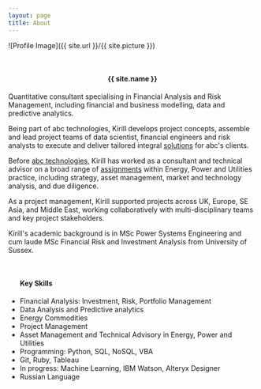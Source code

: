 ```yaml
---
layout: page
title: About
---
```


![Profile Image]({{ site.url }}/{{ site.picture }})

<br>
<center><h4>{{ site.name }}</h4> </center>

<p> Quantitative consultant specialising in Financial Analysis and
Risk Management, including financial and business modelling, data and
predictive analytics. </p>

<p> Being part of abc technologies, Kirill develops project concepts,
assemble and lead project teams of data scientist, financial engineers and
risk analysts to execute and deliver tailored integral
<a class="link" href="{{ site.url }}/projects">solutions</a> for abc's clients.

<p>Before <a class="link" href='htrp://abctec.io'>abc technologies</a>,
Kirill has worked as a consultant and technical advisor on a broad range of
<a class="link" href="{{ site.url }}/projects">assignments</a>
within Energy, Power and Utilities practice, including
strategy, asset management, market and technology analysis, and due diligence. </p>

<p>As a project management, Kirill supported projects across
UK, Europe, SE Asia, and Middle East,
working collaboratively with multi-disciplinary teams and key
project stakeholders. </p>

<p>Kirill's academic background is in MSc Power Systems Engineering and
cum laude MSc Financial Risk and Investment Analysis from University of Sussex.</p>

<br>
<ul class="skill-list">
<h4>Key Skills</h4>
    <li> Financial Analysis: Investment, Risk, Portfolio Management
    <li> Data Analysis and Predictive analytics
    <li> Energy Commodities
    <li> Project Management
    <li> Asset Management and Technical Advisory in Energy, Power and Utilities
    <li> Programming: Python, SQL, NoSQL, VBA
    <li> Git, Ruby, Tableau</li>
    <li> In progress: Machine Learning, IBM Watson, Alteryx Designer
    <li> Russian Language</li>

